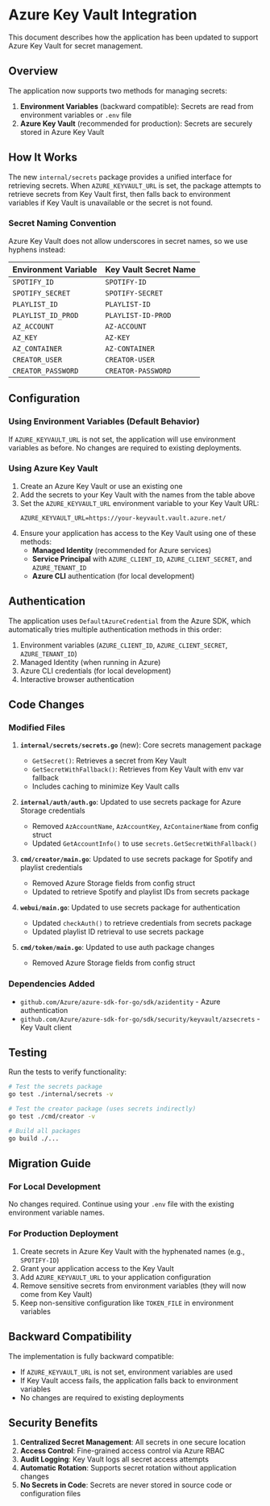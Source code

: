 # Azure Key Vault Integration

This document describes how the application has been updated to support Azure Key Vault for secret management.

## Overview

The application now supports two methods for managing secrets:

1. **Environment Variables** (backward compatible): Secrets are read from environment variables or `.env` file
2. **Azure Key Vault** (recommended for production): Secrets are securely stored in Azure Key Vault

## How It Works

The new `internal/secrets` package provides a unified interface for retrieving secrets. When `AZURE_KEYVAULT_URL` is set, the package attempts to retrieve secrets from Key Vault first, then falls back to environment variables if Key Vault is unavailable or the secret is not found.

### Secret Naming Convention

Azure Key Vault does not allow underscores in secret names, so we use hyphens instead:

| Environment Variable | Key Vault Secret Name |
|---------------------|----------------------|
| `SPOTIFY_ID` | `SPOTIFY-ID` |
| `SPOTIFY_SECRET` | `SPOTIFY-SECRET` |
| `PLAYLIST_ID` | `PLAYLIST-ID` |
| `PLAYLIST_ID_PROD` | `PLAYLIST-ID-PROD` |
| `AZ_ACCOUNT` | `AZ-ACCOUNT` |
| `AZ_KEY` | `AZ-KEY` |
| `AZ_CONTAINER` | `AZ-CONTAINER` |
| `CREATOR_USER` | `CREATOR-USER` |
| `CREATOR_PASSWORD` | `CREATOR-PASSWORD` |

## Configuration

### Using Environment Variables (Default Behavior)

If `AZURE_KEYVAULT_URL` is not set, the application will use environment variables as before. No changes are required to existing deployments.

### Using Azure Key Vault

1. Create an Azure Key Vault or use an existing one
2. Add the secrets to your Key Vault with the names from the table above
3. Set the `AZURE_KEYVAULT_URL` environment variable to your Key Vault URL:
   ```
   AZURE_KEYVAULT_URL=https://your-keyvault.vault.azure.net/
   ```
4. Ensure your application has access to the Key Vault using one of these methods:
   - **Managed Identity** (recommended for Azure services)
   - **Service Principal** with `AZURE_CLIENT_ID`, `AZURE_CLIENT_SECRET`, and `AZURE_TENANT_ID`
   - **Azure CLI** authentication (for local development)

## Authentication

The application uses `DefaultAzureCredential` from the Azure SDK, which automatically tries multiple authentication methods in this order:

1. Environment variables (`AZURE_CLIENT_ID`, `AZURE_CLIENT_SECRET`, `AZURE_TENANT_ID`)
2. Managed Identity (when running in Azure)
3. Azure CLI credentials (for local development)
4. Interactive browser authentication

## Code Changes

### Modified Files

1. **`internal/secrets/secrets.go`** (new): Core secrets management package
   - `GetSecret()`: Retrieves a secret from Key Vault
   - `GetSecretWithFallback()`: Retrieves from Key Vault with env var fallback
   - Includes caching to minimize Key Vault calls

2. **`internal/auth/auth.go`**: Updated to use secrets package for Azure Storage credentials
   - Removed `AzAccountName`, `AzAccountKey`, `AzContainerName` from config struct
   - Updated `GetAccountInfo()` to use `secrets.GetSecretWithFallback()`

3. **`cmd/creator/main.go`**: Updated to use secrets package for Spotify and playlist credentials
   - Removed Azure Storage fields from config struct
   - Updated to retrieve Spotify and playlist IDs from secrets package

4. **`webui/main.go`**: Updated to use secrets package for authentication
   - Updated `checkAuth()` to retrieve credentials from secrets package
   - Updated playlist ID retrieval to use secrets package

5. **`cmd/token/main.go`**: Updated to use auth package changes
   - Removed Azure Storage fields from config struct

### Dependencies Added

- `github.com/Azure/azure-sdk-for-go/sdk/azidentity` - Azure authentication
- `github.com/Azure/azure-sdk-for-go/sdk/security/keyvault/azsecrets` - Key Vault client

## Testing

Run the tests to verify functionality:

```bash
# Test the secrets package
go test ./internal/secrets -v

# Test the creator package (uses secrets indirectly)
go test ./cmd/creator -v

# Build all packages
go build ./...
```

## Migration Guide

### For Local Development

No changes required. Continue using your `.env` file with the existing environment variable names.

### For Production Deployment

1. Create secrets in Azure Key Vault with the hyphenated names (e.g., `SPOTIFY-ID`)
2. Grant your application access to the Key Vault
3. Add `AZURE_KEYVAULT_URL` to your application configuration
4. Remove sensitive secrets from environment variables (they will now come from Key Vault)
5. Keep non-sensitive configuration like `TOKEN_FILE` in environment variables

## Backward Compatibility

The implementation is fully backward compatible:
- If `AZURE_KEYVAULT_URL` is not set, environment variables are used
- If Key Vault access fails, the application falls back to environment variables
- No changes are required to existing deployments

## Security Benefits

1. **Centralized Secret Management**: All secrets in one secure location
2. **Access Control**: Fine-grained access control via Azure RBAC
3. **Audit Logging**: Key Vault logs all secret access attempts
4. **Automatic Rotation**: Supports secret rotation without application changes
5. **No Secrets in Code**: Secrets are never stored in source code or configuration files
